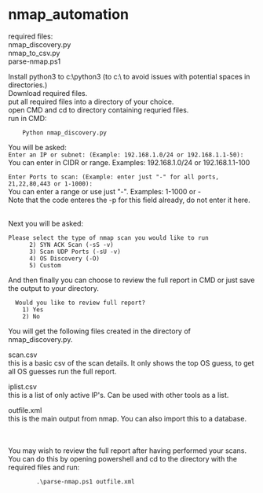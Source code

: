 # nmap_automation
required files:<br/>
nmap_discovery.py<br/>
nmap_to_csv.py<br/>
parse-nmap.ps1<br/>

Install python3 to c:\python3 (to c:\ to avoid issues with potential spaces in directories.)<br/>
Download required files.<br/>
put all required files into a directory of your choice.<br/>
open CMD and cd to directory containing requried files.<br/>
run in CMD: 

        Python nmap_discovery.py

You will be asked:<br/>
`Enter an IP or subnet: (Example: 192.168.1.0/24 or 192.168.1.1-50):`<br/>
You can enter in CIDR or range. Examples: 192.168.1.0/24 or 192.168.1.1-100<br/>

`Enter Ports to scan: (Example: enter just "-" for all ports, 21,22,80,443 or 1-1000):` <br/>
You can enter a range or use just "-". Examples: 1-1000 or -<br/>
Note that the code enteres the -p for this field already, do not enter it here.<br/><br/>

Next you will be asked: <br/>


    Please select the type of nmap scan you would like to run
          2) SYN ACK Scan (-sS -v)
          3) Scan UDP Ports (-sU -v)
          4) OS Discovery (-O)
          5) Custom 
And then finally you can choose to review the full report in CMD or just save the output to your directory. <br/>
      
      Would you like to review full report?
        1) Yes 
        2) No



You will get the following files created in the directory of nmap_discovery.py.
    
scan.csv<br/>
this is a basic csv of the scan details. It only shows the top OS guess, to get all OS guesses run the full report.
    
iplist.csv <br/>
this is a list of only active IP's. Can be used with other tools as a list.
    
outfile.xml <br/>
this is the main output from nmap. You can also import this to a database.<br/><br/><br/>

You may wish to review the full report after having performed your scans. <br/>
You can do this by opening powershell and cd to the directory with the required files and run: 

            .\parse-nmap.ps1 outfile.xml
